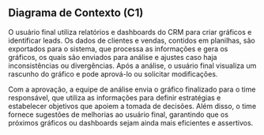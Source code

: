 ## Diagrama de Contexto (C1)

O usuário final utiliza relatórios e dashboards do CRM para criar gráficos e identificar leads. Os dados de clientes e vendas, contidos em planilhas, são exportados para o sistema, que processa as informações e gera os gráficos, os quais são enviados para análise e ajustes caso haja inconsistências ou divergências. Após a análise, o usuário final visualiza um rascunho do gráfico e pode aprová-lo ou solicitar modificações. 

Com a aprovação, a equipe de análise envia o gráfico finalizado para o time responsável, que utiliza as informações para definir estratégias e estabelecer objetivos que apoiem a tomada de decisões. Além disso, o time fornece sugestões de melhorias ao usuário final, garantindo que os próximos gráficos ou dashboards sejam ainda mais eficientes e assertivos.
